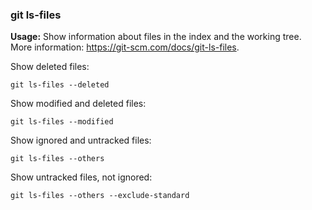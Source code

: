 ### git ls-files

**Usage:** Show information about files in the index and the working tree. <br />
More information: https://git-scm.com/docs/git-ls-files. <br />

Show deleted files:

```
git ls-files --deleted
```

Show modified and deleted files:

```
git ls-files --modified
```

Show ignored and untracked files:

```
git ls-files --others
```

Show untracked files, not ignored:

```
git ls-files --others --exclude-standard
```
